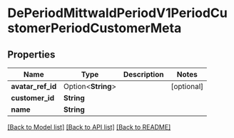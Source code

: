 # DePeriodMittwaldPeriodV1PeriodCustomerPeriodCustomerMeta

## Properties

Name | Type | Description | Notes
------------ | ------------- | ------------- | -------------
**avatar_ref_id** | Option<**String**> |  | [optional]
**customer_id** | **String** |  | 
**name** | **String** |  | 

[[Back to Model list]](../README.md#documentation-for-models) [[Back to API list]](../README.md#documentation-for-api-endpoints) [[Back to README]](../README.md)


